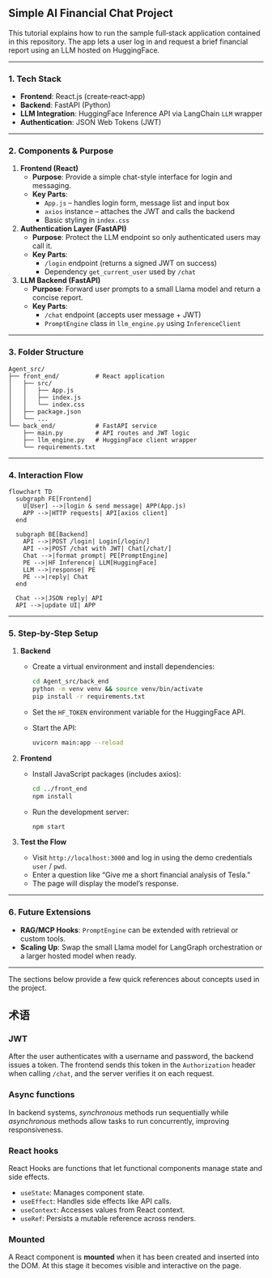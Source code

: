 ## Simple AI Financial Chat Project

This tutorial explains how to run the sample full‑stack application contained in this repository. The app lets a user log in and request a brief financial report using an LLM hosted on HuggingFace.

------

### 1. Tech Stack

- **Frontend**: React.js (create‑react‑app)
- **Backend**: FastAPI (Python)
- **LLM Integration**: HuggingFace Inference API via LangChain `LLM` wrapper
- **Authentication**: JSON Web Tokens (JWT)

------

### 2. Components & Purpose

1. **Frontend (React)**
   - **Purpose**: Provide a simple chat-style interface for login and messaging.
   - **Key Parts**:
     - `App.js` – handles login form, message list and input box
     - `axios` instance – attaches the JWT and calls the backend
     - Basic styling in `index.css`
2. **Authentication Layer (FastAPI)**
   - **Purpose**: Protect the LLM endpoint so only authenticated users may call it.
   - **Key Parts**:
     - `/login` endpoint (returns a signed JWT on success)
     - Dependency `get_current_user` used by `/chat`
3. **LLM Backend (FastAPI)**
   - **Purpose**: Forward user prompts to a small Llama model and return a concise report.
   - **Key Parts**:
     - `/chat` endpoint (accepts user message + JWT)
     - `PromptEngine` class in `llm_engine.py` using `InferenceClient`

------

### 3. Folder Structure

```
Agent_src/
├── front_end/          # React application
│   ├── src/
│   │   ├── App.js
│   │   ├── index.js
│   │   └── index.css
│   ├── package.json
│   └── ...
└── back_end/           # FastAPI service
    ├── main.py         # API routes and JWT logic
    ├── llm_engine.py   # HuggingFace client wrapper
    └── requirements.txt
```

------

### 4. Interaction Flow

```mermaid
flowchart TD
  subgraph FE[Frontend]
    U[User] -->|login & send message| APP(App.js)
    APP -->|HTTP requests| API[axios client]
  end

  subgraph BE[Backend]
    API -->|POST /login| Login[/login/]
    API -->|POST /chat with JWT| Chat[/chat/]
    Chat -->|format prompt| PE[PromptEngine]
    PE -->|HF Inference| LLM[HuggingFace]
    LLM -->|response| PE
    PE -->|reply| Chat
  end

  Chat -->|JSON reply| API
  API -->|update UI| APP
```

------

### 5. Step‑by‑Step Setup

1. **Backend**

   - Create a virtual environment and install dependencies:

     ```bash
     cd Agent_src/back_end
     python -m venv venv && source venv/bin/activate
     pip install -r requirements.txt
     ```

   - Set the `HF_TOKEN` environment variable for the HuggingFace API.

   - Start the API:

     ```bash
     uvicorn main:app --reload
     ```

2. **Frontend**

   - Install JavaScript packages (includes axios):

     ```bash
     cd ../front_end
     npm install
     ```

   - Run the development server:

     ```bash
     npm start
     ```

3. **Test the Flow**

   - Visit `http://localhost:3000` and log in using the demo credentials `user` / `pwd`.
   - Enter a question like “Give me a short financial analysis of Tesla.”
   - The page will display the model’s response.

------

### 6. Future Extensions

- **RAG/MCP Hooks**: `PromptEngine` can be extended with retrieval or custom tools.
- **Scaling Up**: Swap the small Llama model for LangGraph orchestration or a larger hosted model when ready.

------

The sections below provide a few quick references about concepts used in the project.

## 术语

### JWT

After the user authenticates with a username and password, the backend issues a token. The frontend sends this token in the `Authorization` header when calling `/chat`, and the server verifies it on each request.

### Async functions

In backend systems, *synchronous* methods run sequentially while *asynchronous* methods allow tasks to run concurrently, improving responsiveness.

### React hooks

React Hooks are functions that let functional components manage state and side effects.

- `useState`: Manages component state.
- `useEffect`: Handles side effects like API calls.
- `useContext`: Accesses values from React context.
- `useRef`: Persists a mutable reference across renders.

### Mounted

A React component is **mounted** when it has been created and inserted into the DOM. At this stage it becomes visible and interactive on the page.
